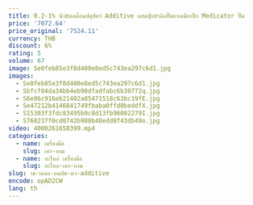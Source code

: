 ```yaml
---
title: 0.2-1% น้ําขับเคลื่อนปศุสัตว์ Additive ผสมปุ๋ยหัวฉีดปั๊มยาเคมียาปีก Medicator ปั๊ม
price: '7072.64'
price_original: '7524.11'
currency: THB
discount: 6%
rating: 5
volume: 67
image: Se0feb85e3f8d400e8ed5c743ea297c6d1.jpg
images:
  - Se0feb85e3f8d400e8ed5c743ea297c6d1.jpg
  - Sbfcf04da34bb4eb98dfadfabc6b30772q.jpg
  - S6e86c916eb21402a85471518c63bc19fE.jpg
  - Se47212b4146841749fbaba0ffd0beddfX.jpg
  - S15303f3fdc83495b9c8d13fb96082279I.jpg
  - S760237f0cd0742b980b40edd8f43db49o.jpg
video: 4000261658399.mp4
categories:
  - name: เครื่องมือ
    slug: เคร-องม
  - name: อะไหล่ เครื่องมือ
    slug: อะไหล-เคร-องม
slug: าข-บเคล-อนปศ-ตว-additive
encode: opAD2CW
lang: th
---
```

  